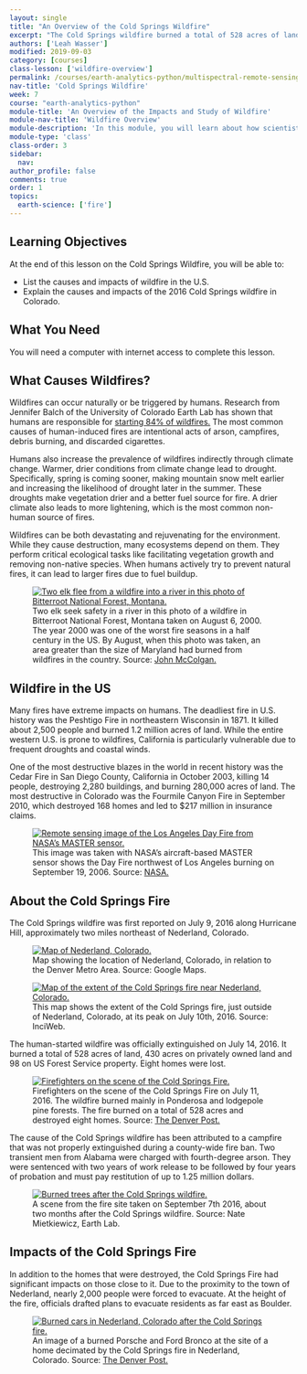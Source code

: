 ```yaml
---
layout: single
title: "An Overview of the Cold Springs Wildfire"
excerpt: "The Cold Springs wildfire burned a total of 528 acres of land between July 9, 2016 and July 14, 2016. Learn more about this wildfire and how scientists study wildfire using both field and remote sensing methods."
authors: ['Leah Wasser']
modified: 2019-09-03
category: [courses]
class-lesson: ['wildfire-overview']
permalink: /courses/earth-analytics-python/multispectral-remote-sensing-in-python/intro-wildfires/
nav-title: 'Cold Springs Wildfire'
week: 7
course: "earth-analytics-python"
module-title: 'An Overview of the Impacts and Study of Wildfire'
module-nav-title: 'Wildfire Overview'
module-description: 'In this module, you will learn about how scientists study the impacts of wildfire using field surveys and remote sensing. You will also learn about the Cold Springs wildfire, which burned 528 acres near Nederland, Colorado, in July 2016.'
module-type: 'class'
class-order: 3
sidebar:
  nav:
author_profile: false
comments: true
order: 1
topics:
  earth-science: ['fire']
---
```

<div class='notice--success' markdown="1">

## <i class="fa fa-graduation-cap" aria-hidden="true"></i> Learning Objectives

At the end of this lesson on the Cold Springs Wildfire, you will be able to:

* List the causes and impacts of wildfire in the U.S.
* Explain the causes and impacts of the 2016 Cold Springs wildfire in Colorado. 


## <i class="fa fa-check-square-o fa-2" aria-hidden="true"></i> What You Need

You will need a computer with internet access to complete this lesson.

</div>

## What Causes Wildfires?

Wildfires can occur naturally or be triggered by humans. Research from Jennifer Balch of the University of Colorado Earth Lab has shown that humans are responsible for <a href="http://www.sciencemag.org/news/2017/09/who-starting-all-those-wildfires-we-are" target="_blank">starting 84% of wildfires.</a> The most common causes of human-induced fires are intentional acts of arson, campfires, debris burning, and discarded cigarettes.

Humans also increase the prevalence of wildfires indirectly through climate change. Warmer, drier conditions from climate change lead to drought. Specifically, spring is coming sooner, making mountain snow melt earlier and increasing the likelihood of drought later in the summer. These droughts make vegetation drier and a better fuel source for fire. A drier climate also leads to more lightening, which is the most common non-human source of fires.

Wildfires can be both devastating and rejuvenating for the environment. While they cause destruction, many ecosystems depend on them. They perform critical ecological tasks like facilitating vegetation growth and removing non-native species. When humans actively try to prevent natural fires, it can lead to larger fires due to fuel buildup. 

<figure>
  <a href="{{ site.url }}/images/courses/earth-analytics/science/cold-springs-fire/animals-fleeing-wildfire-montana-cold-springs-fire.jpg">
    <img src="{{ site.url }}/images/courses/earth-analytics/science/cold-springs-fire/animals-fleeing-wildfire-montana-cold-springs-fire.jpg" alt="Two elk flee from a wildfire into a river in this photo of Bitterroot National Forest, Montana.">
  </a>
  <figcaption>Two elk seek safety in a river in this photo of a wildfire in Bitterroot National Forest, Montana taken on August 6, 2000. The year 2000 was one of the worst fire seasons in a half century in the US. By August, when this photo was taken, an area greater than the size of Maryland had burned from wildfires in the country. Source: <a href="https://earthobservatory.nasa.gov/IOTD/view.php?id=843" target="_blank">John McColgan.</a>
  </figcaption>
</figure>

## Wildfire in the US 

Many fires have extreme impacts on humans. The deadliest fire in U.S. history was the Peshtigo Fire in northeastern Wisconsin in 1871. It killed about 2,500 people and burned 1.2 million acres of land. While the entire western U.S. is prone to wildfires, California is particularly vulnerable due to frequent droughts and coastal winds. 

One of the most destructive blazes in the world in recent history was the Cedar Fire in San Diego County, California in October 2003, killing 14 people, destroying 2,280 buildings, and burning 280,000 acres of land. The most destructive in Colorado was the Fourmile Canyon Fire in September 2010, which destroyed 168 homes and led to $217 million in insurance claims. 

<figure>
  <a href="{{ site.url }}/images/courses/earth-analytics/science/cold-springs-fire/los-angeles-day-fire-nasa-satellite-image-cold-springs-fire.jpg">
    <img src="{{ site.url }}/images/courses/earth-analytics/science/cold-springs-fire/los-angeles-day-fire-nasa-satellite-image-cold-springs-fire.jpg" alt="Remote sensing image of the Los Angeles Day Fire from NASA’s MASTER sensor.">
  </a>
  <figcaption>This image was taken with NASA’s aircraft-based MASTER sensor shows the Day Fire northwest of Los Angeles burning on September 19, 2006. Source: <a href="https://earthobservatory.nasa.gov/NaturalHazards/view.php?id=17339" target="_blank">NASA.</a>
  </figcaption>
</figure>

## About the Cold Springs Fire

The Cold Springs wildfire was first reported on July 9, 2016 along Hurricane Hill, approximately two miles northeast of Nederland, Colorado. 

<figure>
  <a href="{{ site.url }}/images/courses/earth-analytics/science/cold-springs-fire/map-nederland-cold-springs-fire.png">
    <img src="{{ site.url }}/images/courses/earth-analytics/science/cold-springs-fire/map-nederland-cold-springs-fire.png" alt="Map of Nederland, Colorado.">
  </a>
  <figcaption>Map showing the location of Nederland, Colorado, in relation to the Denver Metro Area. Source: Google Maps.
  </figcaption>
</figure>

<figure>
  <a href="{{ site.url }}/images/courses/earth-analytics/science/cold-springs-fire/map-extent-of-cold-springs-fire.jpg">
    <img src="{{ site.url }}/images/courses/earth-analytics/science/cold-springs-fire/map-extent-of-cold-springs-fire.jpg" alt="Map of the extent of the Cold Springs fire near Nederland, Colorado.">
  </a>
  <figcaption>This map shows the extent of the Cold Springs fire, just outside of Nederland, Colorado, at its peak on July 10th, 2016. Source: InciWeb.
  </figcaption>
</figure>

The human-started wildfire was officially extinguished on July 14, 2016. It burned a total of 528 acres of land, 430 acres on privately owned land and 98 on US Forest Service property. Eight homes were lost.

<figure>
  <a href="{{ site.url }}/images/courses/earth-analytics/science/cold-springs-fire/firefighters-on-scene-of-cold-springs-fire.jpg">
    <img src="{{ site.url }}/images/courses/earth-analytics/science/cold-springs-fire/firefighters-on-scene-of-cold-springs-fire.jpg" alt="Firefighters on the scene of the Cold Springs Fire.">
  </a>
  <figcaption>Firefighters on the scene of the Cold Springs Fire on July 11, 2016. The wildfire burned mainly in Ponderosa and lodgepole pine forests. The fire burned on a total of 528 acres and destroyed eight homes. Source: <a href="https://www.denverpost.com/2016/07/13/cold-springs-fire-wednesday/" target="_blank">The Denver Post.</a>
  </figcaption>
</figure>

The cause of the Cold Springs wildfire has been attributed to a campfire that was not properly extinguished during a county-wide fire ban. Two transient men from Alabama were charged with fourth-degree arson. They were sentenced with two years of work release to be followed by four years of probation and must pay restitution of up to 1.25 million dollars. 

<figure>
  <a href="{{ site.url }}/images/courses/earth-analytics/science/cold-springs-fire/burned-trees-cold-springs-fire.jpg">
    <img src="{{ site.url }}/images/courses/earth-analytics/science/cold-springs-fire/burned-trees-cold-springs-fire.jpg" alt="Burned trees after the Cold Springs wildfire.">
  </a>
  <figcaption>A scene from the fire site taken on September 7th 2016, about two months after the Cold Springs wildfire. Source: Nate Mietkiewicz, Earth Lab.
  </figcaption>
</figure>


## Impacts of the Cold Springs Fire

In addition to the homes that were destroyed, the Cold Springs Fire had significant impacts on those close to it. Due to the proximity to the town of Nederland, nearly 2,000 people were forced to evacuate. At the height of the fire, officials drafted plans to evacuate residents as far east as Boulder.

<figure>
  <a href="{{ site.url }}/images/courses/earth-analytics/science/cold-springs-fire/burned-cars-cold-springs-fire.jpg">
    <img src="{{ site.url }}/images/courses/earth-analytics/science/cold-springs-fire/burned-cars-cold-springs-fire.jpg" alt="Burned cars in Nederland, Colorado after the Cold Springs fire.">
  </a>
  <figcaption>An image of a burned Porsche and Ford Bronco at the site of a home decimated by the Cold Springs fire in Nederland, Colorado. Source: <a href="https://www.denverpost.com/2016/07/13/cold-springs-fire-wednesday/" target="_blank">The Denver Post.</a>
  </figcaption>
</figure>

